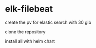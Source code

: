 # elk-filebeat

create the pv  for elastic search with 30 gib

clone the repository

install all with helm chart 
